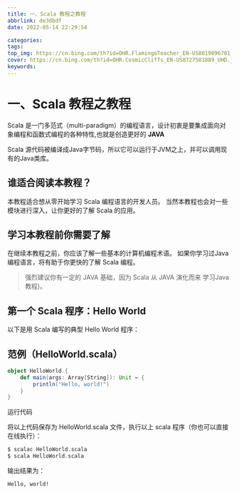 ```yaml
---
title: 一、Scala 教程之教程
abbrlink: de3dbdf
date: 2022-05-14 22:29:54

categories:
tags:
top_img: https://cn.bing.com/th?id=OHR.FlamingoTeacher_EN-US8819896781_UHD.jpg
cover: https://cn.bing.com/th?id=OHR.CosmicCliffs_EN-US8727581889_UHD.jpg
keywords:  
---
```

# 一、Scala 教程之教程

Scala 是一门多范式（multi-paradigm）的编程语言，设计初衷是要集成面向对象编程和函数式编程的各种特性,也就是创造更好的 **JAVA**

Scala 源代码被编译成Java字节码，所以它可以运行于JVM之上，并可以调用现有的Java类库。

## 谁适合阅读本教程？

本教程适合想从零开始学习 Scala 编程语言的开发人员。 当然本教程也会对一些模块进行深入，让你更好的了解 Scala 的应用。

## 学习本教程前你需要了解

在继续本教程之前，你应该了解一些基本的计算机编程术语。 如果你学习过Java编程语言，将有助于你更快的了解 Scala 编程。

> 强烈建议你有一定的 JAVA 基础，因为 Scala 从 JAVA 演化而来 学习Java 教程)。

## 第一个 Scala 程序：Hello World

以下是用 Scala 编写的典型 Hello World 程序：

## 范例（HelloWorld.scala）

```scala
object HelloWorld {
    def main(args: Array[String]): Unit = {
        println("Hello, world!")
    }
}
```

运行代码

将以上代码保存为 HelloWorld.scala 文件，执行以上 scala 程序（你也可以直接在线执行）：

```scala
$ scalac HelloWorld.scala
$ scala HelloWorld.scala
```

输出结果为：

```
Hello, world!
```
